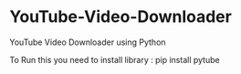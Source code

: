 # YouTube-Video-Downloader
YouTube Video Downloader using Python

To Run this you need to install library : 
pip install pytube


